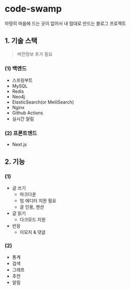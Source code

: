 # code-swamp

마땅히 마음에 드는 곳이 없어서 내 맘대로 만드는 블로그 프로젝트

## 1. 기술 스택

> 버전정보 추가 필요

### (1) 백엔드

- 스프링부트
- MySQL
- Redis
- Neo4j
- ElasticSearch(or MeiliSearch)
- Nginx
- Github Actions
- 실시간 알림

### (2) 프론트엔드

- Next.js

## 2. 기능

### (1)

- 글 쓰기
    - 마크다운
    - 빔 에디터 지원 필요
    - 글 인용, 멘션
- 글 읽기
    - 다크모드 지원
- 반응
    - 이모지 & 댓글

### (2)

- 통계
- 검색
- 그래프
- 추천
- 알림
